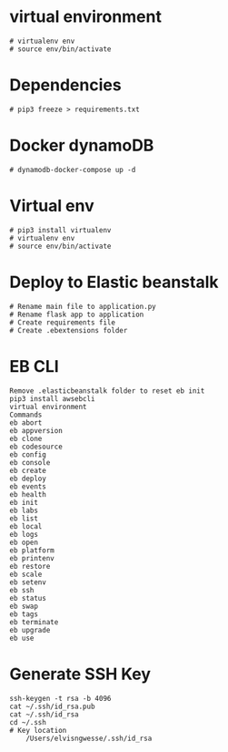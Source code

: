 #  virtual environment
    # virtualenv env
    # source env/bin/activate

# Dependencies
    # pip3 freeze > requirements.txt


# Docker dynamoDB
    # dynamodb-docker-compose up -d

# Virtual env
    # pip3 install virtualenv
    # virtualenv env
    # source env/bin/activate

# Deploy to Elastic beanstalk
    # Rename main file to application.py
    # Rename flask app to application
    # Create requirements file
    # Create .ebextensions folder

# EB CLI
    Remove .elasticbeanstalk folder to reset eb init
    pip3 install awsebcli
    virtual environment
    Commands
    eb abort
    eb appversion
    eb clone
    eb codesource
    eb config
    eb console
    eb create
    eb deploy
    eb events
    eb health
    eb init
    eb labs
    eb list
    eb local
    eb logs
    eb open
    eb platform
    eb printenv
    eb restore
    eb scale
    eb setenv
    eb ssh
    eb status
    eb swap
    eb tags
    eb terminate
    eb upgrade
    eb use

# Generate SSH Key
    ssh-keygen -t rsa -b 4096
    cat ~/.ssh/id_rsa.pub
    cat ~/.ssh/id_rsa
    cd ~/.ssh
    # Key location
        /Users/elvisngwesse/.ssh/id_rsa

